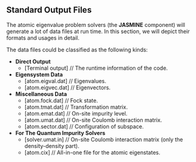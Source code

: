 ## Standard Output Files

The atomic eigenvalue problem solvers (the **JASMINE** component) will generate a lot of data files at run time. In this section, we will depict their formats and usages in detail.

The data files could be classified as the following kinds:

* **Direct Output**
    * [Terminal output] // The runtime information of the code.
* **Eigensystem Data**
    * [atom.eigval.dat] // Eigenvalues.
    * [atom.eigvec.dat] // Eigenvectors.
* **Miscellaneous Data**
    * [atom.fock.dat] // Fock state.
    * [atom.tmat.dat] // Transformation matrix.
    * [atom.emat.dat] // On-site impurity level.
    * [atom.umat.dat] // On-site Coulomb interaction matrix.
    * [atom.sector.dat] // Configuration of subspace.
* **For The Quantum Impurity Solvers**
    * [solver.umat.in] // On-site Coulomb interaction matrix (only the density-density part).
    * [atom.cix] // All-in-one file for the atomic eigenstates.
